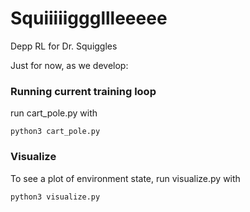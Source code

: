 # Squiiiiigggllleeeee
Depp RL for Dr. Squiggles

Just for now, as we develop:

### Running current training loop 
run cart_pole.py with 
```
python3 cart_pole.py
```

### Visualize
To see a plot of environment state, run visualize.py with
```
python3 visualize.py
```
